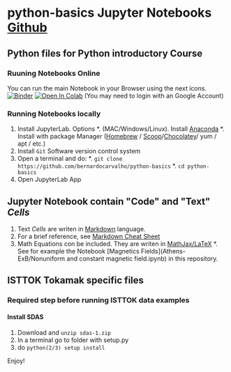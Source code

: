 # python-basics Jupyter Notebooks [Github](https://github.com/bernardocarvalho/python-basics)
## Python files for Python introductory Course

### Ruuning Notebooks Online
You can run the main Notebook in your Browser using the next icons. 
[![Binder](https://mybinder.org/badge_logo.svg)](https://mybinder.org/v2/gh/bernardocarvalho/python-basics/HEAD) 
[![Open In Colab](https://colab.research.google.com/assets/colab-badge.svg)](https://colab.research.google.com/github/bernardocarvalho/python-basics/blob/main/python_basics_extended.ipynb) (You may need to login with an Google Account)

### Running Notebooks locally

1. Install JupyterLab. Options
    *. (MAC/Windows/Linux). Install [Anaconda](https://anaconda.org/conda-forge/download)
    *. Install with package Manager ([Homebrew](https://brew.sh) / [Scoop](https://scoop.sh)/[Chocolatey](https://chocolatey.org)/ yum / apt / etc.)
2. Install `Git` Software version control system
3. Open a terminal and do:
    *. `git clone https://github.com/bernardocarvalho/python-basics`
    *. `cd python-basics`
4. Open JupyterLab App 

## Jupyter Notebook contain "Code" and "Text" _Cells_

1. Text _Cells_ are writen in [Markdown](https://en.wikipedia.org/wiki/Markdown) language.
2. For a brief reference, see [Markdown Cheat Sheet](https://www.markdownguide.org/cheat-sheet)
3. Math Equations con be included. They are writen in [MathJax/LaTeX](https://jupyterbook.org/en/stable/content/math.html)
    *. See for example the Notebook [Magnetics Fields](Athens-ExB/Nonuniform and constant magnetic field.ipynb) in this repository.


## ISTTOK Tokamak specific files
### Required step before running ISTTOK data examples

#### Install SDAS

1. Download and `unzip sdas-1.zip`
2. In a terminal go to folder with setup.py
3. do `python(2/3) setup install`

Enjoy!
